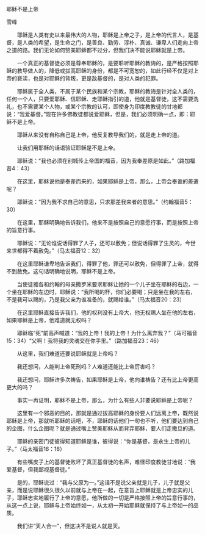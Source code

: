 耶稣不是上帝

雪峰


　　耶稣是人类有史以来最伟大的人物，耶稣是上帝之子，是上帝的代言人，是基督，是人类的希望，是生命之门，是善良、勤劳、淳朴、真诚、谦卑人们走向上帝之道的路。我们无论如何赞美耶稣都不过分，但我们决不能说耶稣就是上帝。

　　一个真正的基督徒必须是尊奉耶稣的，是要聆听耶稣的教诲的，是严格按照耶稣的教导做人的，降低或拔高耶稣的身份，都是不可宽恕的，如此行经不仅是对上帝的亵渎，也是对耶稣的背叛，更是敌基督的，是对人类的犯罪。

　　耶稣属于全人类，不属于某个民族和某个宗教，耶稣的教诲是针对全人类的，任何一个人，只要爱耶稣、信耶稣、走耶稣指引的道，他就是基督徒，这不需要洗礼，也不需要某个人物，或某个宗教的认可，即使身为印度教教徒的甘地都说：“我爱基督。”现在许多佛教徒都说爱耶稣，但是，我们必须明确一点，即：耶稣不是上帝。

　　耶稣从来没有自称自己是上帝，他反复教导我们的，就是走上帝的道。

　　让我们用耶稣的话语验证耶稣是不是上帝。

　　耶稣说：“我也必须在别城传上帝国的福音，因为我奉差原是如此。”（路加福音4：43）

　　在这里，耶稣说他是奉差而来的，如果耶稣是上帝，那么，上帝会奉谁的差遣呢？

　　耶稣说：“因为我不求自己的意思，只求那差我来者的意思。”（约翰福音5：30）

　　在这里，耶稣明确地告诉我们，他来不是按照自己的意愿行事，而是按照上帝的旨意行事。

　　耶稣说：“无论谁说话得罪了人子，还可以赦免；但说话得罪了生灵的，今世来世都得不着赦免。”（马太福音12：32）

　　在这里耶稣谦卑地告诉我们，得罪了他，罪还可以赦免，但得罪了上帝，就得不到赦免。这句话明确地说明，耶稣不是上帝。

　　当使徒雅各和约翰的母亲撒罗米要求耶稣让她的一个儿子坐在耶稣的右边，一个坐在耶稣的左边时，耶稣说：“我所喝的杯，你们必要喝；只是坐在我的左右，不是我可以赐的，乃是我父亲为谁准备的，就赐给谁。”（马太福音20：23）

　　在这里耶稣直接告诉我们，他的权利没有上帝大，他无权赐人坐在他的左右，如果耶稣是上帝，他难道就无权吗？

　　耶稣临“死”前高声喊道：“我的上帝！我的上帝！为什么离弃我？”（马可福音15：34）“父啊！我将我的灵魂交在你手里。”（路加福音23：46）

　　从这里，我们难道还要说耶稣就是上帝吗？

　　我还想问，人能判上帝死刑吗？人难道还能比上帝厉害吗？

　　我还想问，耶稣许多次祷告，如果耶稣是上帝，他向谁祷告？还有比上帝更高更大的吗？

　　事实一再证明，耶稣不是上帝，那么，为什么有些人非要说耶稣是上帝呢？

　　这里有一个邪恶的目的，那就是通过拔高耶稣的身份要人们远离上帝，既然说耶稣是上帝，那就听耶稣的话吧，不，耶稣的话他们一句也不听，他们要达到自己的企图，什么企图呢？就是通过嘴上赞美耶稣从而背弃耶稣，要人们走撒旦的道。

　　耶稣的亲密门徒彼得知道耶稣是谁，彼得说：“你是基督，是永生上帝的儿子。”（马太福音16：16）

　　有些嘴皮子上的基督徒败坏了真正基督徒的名声，难怪印度教徒甘地说：“我爱基督，但我鄙视基督徒。”

　　是的，耶稣说过：“我与父原为一。”这话不是说父亲就是儿子，儿子就是父亲，而是说耶稣很久很久以前就与上帝在一起，在意旨上耶稣就是上帝忠实的儿子，耶稣忠实地履行了上帝的意愿，他所做的一切是严格按照上帝的旨意行事的，从这一点上说，耶稣与上帝始终如一，从太初一开始耶稣就保持了与上帝如一的品质。

　　我们讲“天人合一”，但这决不是说人就是天。



